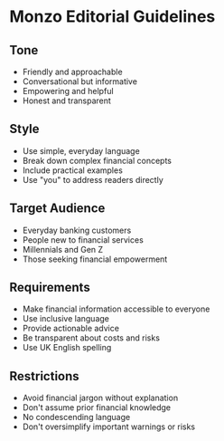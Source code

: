 # Monzo Editorial Guidelines

## Tone
- Friendly and approachable
- Conversational but informative
- Empowering and helpful
- Honest and transparent

## Style
- Use simple, everyday language
- Break down complex financial concepts
- Include practical examples
- Use "you" to address readers directly

## Target Audience
- Everyday banking customers
- People new to financial services
- Millennials and Gen Z
- Those seeking financial empowerment

## Requirements
- Make financial information accessible to everyone
- Use inclusive language
- Provide actionable advice
- Be transparent about costs and risks
- Use UK English spelling

## Restrictions
- Avoid financial jargon without explanation
- Don't assume prior financial knowledge
- No condescending language
- Don't oversimplify important warnings or risks